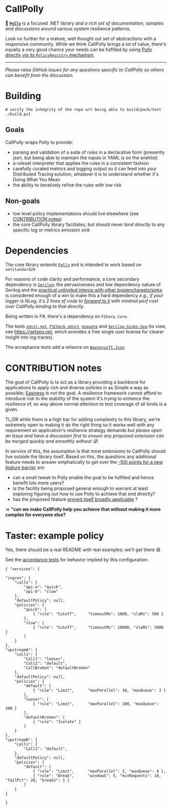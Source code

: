 # CallPolly

:raised_hands: [**`Polly`**](https://github.com/App-vNext/Polly) is a focused .NET library _and a rich set of documentation, samples and discussions_ around various system resilience patterns.

Look no further for a mature, well thought out set of abstractions with a responsive community. While we think CallPolly brings a lot of value, there's equally a very good chance your needs can be fulfilled by using [Polly directly via its `PolicyRegistry` mechanism](https://github.com/App-vNext/Polly/wiki/PolicyRegistry).

----

_Please raise GitHub issues for any questions specific to CallPolly so others can benefit from the discussion._

# Building
 ```
# verify the integrity of the repo wrt being able to build/pack/test
./build.ps1
```

## Goals

CallPolly wraps Polly to provide:
- parsing and validation of a suite of rules in a declarative form (presently json, but being able to maintain the inputs in YAML is on the wishlist)
- a ruleset interpreter that applies the rules in a consistent fashion
- carefully curated metrics and logging output so it can feed into your Distributed Tracing solution, whatever it is to understand whether it's Doing What You Mean
- the ability to iteratively refine the rules with low risk

## Non-goals

- low level policy implementations should live elsewhere (see [CONTRIBUTION notes](#contribution-notes))
- the core CallPolly library faciltates, but should never bind _directly_ to any specific log or metrics emission sink

# Dependencies

The core library extends [`Polly`](https://github.com/App-vNext/Polly) and is intended to work based on `netstandard20`

For reasons of code clarity and performance, a core secondary dependency is [`Serilog`](https://github.com/serilog/serilog); the pervasiveness and low dependency nature of Serilog and the [practical unlimited interop with other loggers/targets/sinks](https://github.com/serilog/serilog/wiki/Provided-Sinks) is considered enough of a win to make this a hard dependency _e.g., if your logger is NLog, it's 2 lines of code to [forward to it](https://www.nuget.org/packages/serilog.sinks.nlog) with minimal perf cost over CallPolly binding to that directly_.

Being written in F#, there's a dependency on `FSharp.Core`.

The tests [`xUnit.net`](https://github.com/xunit/xunit), [`FSCheck.xUnit`](https://github.com/fscheck/FsCheck), [`Unquote`](https://github.com/SwensenSoftware/unquote) and [`Serilog.Sinks.Seq`](https://github.com/serilog/serilog-sinks-seq) (to view, see https://getseq.net, which provides a free single user license for clearer insight into log traces).

The acceptance tests add a reliance on [`Newtonsoft.Json`](https://github.com/JamesNK/Newtonsoft.Json).

# CONTRIBUTION notes

The goal of CallPolly is to act as a library providing a backbone for applications to apply rich and diverse policies in as Simple a way as possible; [Easiness](https://www.infoq.com/presentations/Simple-Made-Easy) is not the goal. A resilience framework cannot afford to introduce risk to the stability of the system it's trying to _enhance_ the resilience of, so way above normal attention to test coverage of all kinds is a given.

TL;DR while there is a high bar for adding complexity to this library, we're extremely open to making it do the right thing so it works well with any requirement an application's resilience strategy demands _but please open an Issue and have a discussion first to ensure any proposed extension can be merged quickly and smoothly without 😰_.

In service of this, the assumption is that most extensions to CallPolly should live outside the library itself. Based on this, the questions any additional feature needs to answer emphatically to get over the [-100 points for a new feature barrier](https://technet.microsoft.com/en-us/library/dn167709.aspx?f=255&MSPPError=-2147217396) are:
- can a small tweak to Polly enable the goal to be fulfilled and hence benefit lots more users?
- is the facility being proposed general enough to warrant at least exploring figuring out how to use Polly to achieve that end directly?
- has the proposed feature [proved itself broadly applicable](https://en.wikipedia.org/wiki/Rule_of_three_(computer_programming)) ?

=> **"can we make CallPolly help you achieve that without making it more complex for everyone else?**

# Taster: example policy

Yes, there should be a real README with real examples; we'll get there :sweat_smile:

See the [acceptance tests](https://github.com/jet/CallPolly/blob/master/tests/CallPolly.Acceptance/Orchestration.fs#L142) for behavior implied by this configuration:
```
{ "services": {

"ingres": {
    "calls": {
        "api-a": "quick",
        "api-b": "slow"
    },
    "defaultPolicy": null,
    "policies": {
        "quick": [
            { "rule": "Cutoff",     "timeoutMs": 1000, "slaMs": 500 }
        ],
        "slow": [
            { "rule": "Cutoff",     "timeoutMs": 10000, "slaMs": 5000 }
        ]
    }
},
"upstreamA": {
    "calls": {
        "Call1": "looser",
        "Call2": "default",
        "CallBroken": "defaultBroken"
    },
    "defaultPolicy": null,
    "policies": {
        "default": [
            { "rule": "Limit",      "maxParallel": 10, "maxQueue": 3 }
        ],
        "looser": [
            { "rule": "Limit",      "maxParallel": 100, "maxQueue": 300 }
        ],
        "defaultBroken": [
            { "rule": "Isolate" }
        ]
    }
},
"upstreamB": {
    "calls": {
        "Call1": "default",
    },
    "defaultPolicy": null,
    "policies": {
        "default": [
            { "rule": "Limit",      "maxParallel": 2, "maxQueue": 8 },
            { "rule": "Break",      "windowS": 5, "minRequests": 10, "failPct": 20, "breakS": 1 }
        ]
    }
}

}
```
